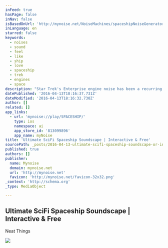 ```yaml
---
inFeed: true
hasPage: false
inNav: false
isBasedOnUrl: 'http://mynoise.net/NoiseMachines/spaceshipNoiseGenerator.php'
inLanguage: en
starred: false
keywords:
  - noises
  - sound
  - feel
  - like
  - ship
  - love
  - spaceship
  - trek
  - engines
  - space
description: "Star Trek's Enterprise engine noise has been a recurring request. A slight problem delayed its release: our user interface had more sliders than it needed to recreate the sound! ;) So, instead of designing just an engine noise, we decided to throw some extra sounds and turn the engine noise into a fully featured intergalactic experience."
datePublished: '2016-04-13T18:16:37.731Z'
dateModified: '2016-04-13T18:16:32.730Z'
author: []
related: []
app_links:
  - url: 'mynoise://play/SPACESHIP/'
    type: ios
    namespace: ai
    app_store_id: '813099896'
    app_name: myNoise
title: 'Ultimate SciFi Spaceship Soundscape | Interactive & Free'
sourcePath: _posts/2016-04-13-ultimate-scifi-spaceship-soundscape-or-interactive-and-free.md
published: true
authors: []
publisher:
  name: Mynoise
  domain: mynoise.net
  url: 'http://mynoise.net'
  favicon: 'http://mynoise.net/favicon-32x32.png'
_context: 'http://schema.org'
_type: MediaObject

---
```

<article style=""><h1>Ultimate SciFi Spaceship Soundscape | Interactive &amp; Free</h1><p>Neat Things</p><img src="https://s3-us-west-2.amazonaws.com/the-grid-img/p/57ec5c10f1528242b8ebef41aadb90658e6cb044.jpg" /></article>